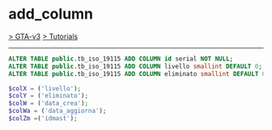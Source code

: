 # add_column

[> GTA-v3](../../README.md) [> Tutorials](../README.md)
* * *

```sql
ALTER TABLE public.tb_iso_19115 ADD COLUMN id serial NOT NULL;
ALTER TABLE public.tb_iso_19115 ADD COLUMN livello smallint DEFAULT 0;
ALTER TABLE public.tb_iso_19115 ADD COLUMN eliminato smallint DEFAULT 0;
```

```php
$colX = ('livello');
$colY = ('eliminato');
$colW = ('data_crea');
$colWa = ('data_aggiorna');
$colZm =('idmast');
```
